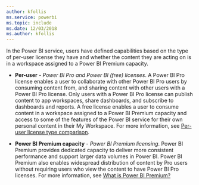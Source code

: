 ```yaml
---
author: kfollis
ms.service: powerbi
ms.topic: include
ms.date: 12/03/2018
ms.author: kfollis
---
```


In the Power BI service, users have defined capabilities based on the type of per-user license they have and whether the content they are acting on is in a workspace assigned to a Power BI Premium capacity.


* **Per-user** - *Power BI Pro and Power BI (free) licenses*. A Power BI Pro license enables a user to collaborate with other Power BI Pro users by consuming content from, and sharing content with other users with a Power BI Pro license. Only users with a Power BI Pro license can publish content to app workspaces, share dashboards, and subscribe to dashboards and reports. A free license enables a user to consume content in a workspace assigned to a Power BI Premium capacity and access to some of the features of the Power BI service for their own personal content in their My Workspace. For more information, see [Per-user license type comparison](../service-features-license-type.md#per-user-license-type-comparison).


* **Power BI Premium capacity** - *Power BI Premium licensing*. Power BI Premium provides dedicated capacity to deliver more consistent performance and support larger data volumes in Power BI. Power BI Premium also enables widespread distribution of content by Pro users without requiring users who view the content to have Power BI Pro licenses. For more information, see [What is Power BI Premium?](../service-premium-what-is.md)
